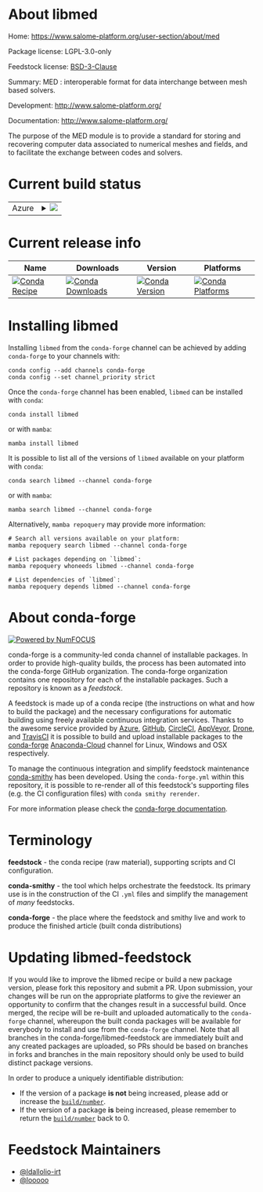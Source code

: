 About libmed
============

Home: https://www.salome-platform.org/user-section/about/med

Package license: LGPL-3.0-only

Feedstock license: [BSD-3-Clause](https://github.com/conda-forge/libmed-feedstock/blob/main/LICENSE.txt)

Summary: MED : interoperable format for data interchange between mesh based solvers.

Development: http://www.salome-platform.org/

Documentation: http://www.salome-platform.org/

The purpose of the MED module is to provide a standard for storing and recovering computer data associated to numerical meshes and fields, and to facilitate the exchange between codes and solvers.


Current build status
====================


<table>
    
  <tr>
    <td>Azure</td>
    <td>
      <details>
        <summary>
          <a href="https://dev.azure.com/conda-forge/feedstock-builds/_build/latest?definitionId=553&branchName=main">
            <img src="https://dev.azure.com/conda-forge/feedstock-builds/_apis/build/status/libmed-feedstock?branchName=main">
          </a>
        </summary>
        <table>
          <thead><tr><th>Variant</th><th>Status</th></tr></thead>
          <tbody><tr>
              <td>linux_64_hdf51.10.3</td>
              <td>
                <a href="https://dev.azure.com/conda-forge/feedstock-builds/_build/latest?definitionId=553&branchName=main">
                  <img src="https://dev.azure.com/conda-forge/feedstock-builds/_apis/build/status/libmed-feedstock?branchName=main&jobName=linux&configuration=linux_64_hdf51.10.3" alt="variant">
                </a>
              </td>
            </tr><tr>
              <td>linux_64_hdf51.10.5</td>
              <td>
                <a href="https://dev.azure.com/conda-forge/feedstock-builds/_build/latest?definitionId=553&branchName=main">
                  <img src="https://dev.azure.com/conda-forge/feedstock-builds/_apis/build/status/libmed-feedstock?branchName=main&jobName=linux&configuration=linux_64_hdf51.10.5" alt="variant">
                </a>
              </td>
            </tr><tr>
              <td>linux_64_hdf51.10.6</td>
              <td>
                <a href="https://dev.azure.com/conda-forge/feedstock-builds/_build/latest?definitionId=553&branchName=main">
                  <img src="https://dev.azure.com/conda-forge/feedstock-builds/_apis/build/status/libmed-feedstock?branchName=main&jobName=linux&configuration=linux_64_hdf51.10.6" alt="variant">
                </a>
              </td>
            </tr>
          </tbody>
        </table>
      </details>
    </td>
  </tr>
</table>

Current release info
====================

| Name | Downloads | Version | Platforms |
| --- | --- | --- | --- |
| [![Conda Recipe](https://img.shields.io/badge/recipe-libmed-green.svg)](https://anaconda.org/conda-forge/libmed) | [![Conda Downloads](https://img.shields.io/conda/dn/conda-forge/libmed.svg)](https://anaconda.org/conda-forge/libmed) | [![Conda Version](https://img.shields.io/conda/vn/conda-forge/libmed.svg)](https://anaconda.org/conda-forge/libmed) | [![Conda Platforms](https://img.shields.io/conda/pn/conda-forge/libmed.svg)](https://anaconda.org/conda-forge/libmed) |

Installing libmed
=================

Installing `libmed` from the `conda-forge` channel can be achieved by adding `conda-forge` to your channels with:

```
conda config --add channels conda-forge
conda config --set channel_priority strict
```

Once the `conda-forge` channel has been enabled, `libmed` can be installed with `conda`:

```
conda install libmed
```

or with `mamba`:

```
mamba install libmed
```

It is possible to list all of the versions of `libmed` available on your platform with `conda`:

```
conda search libmed --channel conda-forge
```

or with `mamba`:

```
mamba search libmed --channel conda-forge
```

Alternatively, `mamba repoquery` may provide more information:

```
# Search all versions available on your platform:
mamba repoquery search libmed --channel conda-forge

# List packages depending on `libmed`:
mamba repoquery whoneeds libmed --channel conda-forge

# List dependencies of `libmed`:
mamba repoquery depends libmed --channel conda-forge
```


About conda-forge
=================

[![Powered by
NumFOCUS](https://img.shields.io/badge/powered%20by-NumFOCUS-orange.svg?style=flat&colorA=E1523D&colorB=007D8A)](https://numfocus.org)

conda-forge is a community-led conda channel of installable packages.
In order to provide high-quality builds, the process has been automated into the
conda-forge GitHub organization. The conda-forge organization contains one repository
for each of the installable packages. Such a repository is known as a *feedstock*.

A feedstock is made up of a conda recipe (the instructions on what and how to build
the package) and the necessary configurations for automatic building using freely
available continuous integration services. Thanks to the awesome service provided by
[Azure](https://azure.microsoft.com/en-us/services/devops/), [GitHub](https://github.com/),
[CircleCI](https://circleci.com/), [AppVeyor](https://www.appveyor.com/),
[Drone](https://cloud.drone.io/welcome), and [TravisCI](https://travis-ci.com/)
it is possible to build and upload installable packages to the
[conda-forge](https://anaconda.org/conda-forge) [Anaconda-Cloud](https://anaconda.org/)
channel for Linux, Windows and OSX respectively.

To manage the continuous integration and simplify feedstock maintenance
[conda-smithy](https://github.com/conda-forge/conda-smithy) has been developed.
Using the ``conda-forge.yml`` within this repository, it is possible to re-render all of
this feedstock's supporting files (e.g. the CI configuration files) with ``conda smithy rerender``.

For more information please check the [conda-forge documentation](https://conda-forge.org/docs/).

Terminology
===========

**feedstock** - the conda recipe (raw material), supporting scripts and CI configuration.

**conda-smithy** - the tool which helps orchestrate the feedstock.
                   Its primary use is in the construction of the CI ``.yml`` files
                   and simplify the management of *many* feedstocks.

**conda-forge** - the place where the feedstock and smithy live and work to
                  produce the finished article (built conda distributions)


Updating libmed-feedstock
=========================

If you would like to improve the libmed recipe or build a new
package version, please fork this repository and submit a PR. Upon submission,
your changes will be run on the appropriate platforms to give the reviewer an
opportunity to confirm that the changes result in a successful build. Once
merged, the recipe will be re-built and uploaded automatically to the
`conda-forge` channel, whereupon the built conda packages will be available for
everybody to install and use from the `conda-forge` channel.
Note that all branches in the conda-forge/libmed-feedstock are
immediately built and any created packages are uploaded, so PRs should be based
on branches in forks and branches in the main repository should only be used to
build distinct package versions.

In order to produce a uniquely identifiable distribution:
 * If the version of a package **is not** being increased, please add or increase
   the [``build/number``](https://docs.conda.io/projects/conda-build/en/latest/resources/define-metadata.html#build-number-and-string).
 * If the version of a package **is** being increased, please remember to return
   the [``build/number``](https://docs.conda.io/projects/conda-build/en/latest/resources/define-metadata.html#build-number-and-string)
   back to 0.

Feedstock Maintainers
=====================

* [@ldallolio-irt](https://github.com/ldallolio-irt/)
* [@looooo](https://github.com/looooo/)

